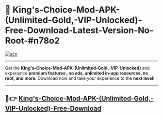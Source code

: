 # 🚀 King's-Choice-Mod-APK-(Unlimited-Gold,-VIP-Unlocked)-Free-Download-Latest-Version-No-Root-#n78o2

[![acn](https://i.imgur.com/BIQs5tu.png)](https://hapymods.com?title=King's+Choice+Mod+APK+(Unlimited+Gold,+VIP+Unlocked)&ref=n78o2)

---

Get the **King's-Choice-Mod-APK-(Unlimited-Gold,-VIP-Unlocked)** and experience **premium features , no ads, unlimited in-app resources, no root, and more**. Download now and take your experience to the **next level**!

---

## 🤖👉 [King's-Choice-Mod-APK-(Unlimited-Gold,-VIP-Unlocked)-Free-Download](https://hapymods.com?title=King's+Choice+Mod+APK+(Unlimited+Gold,+VIP+Unlocked)&ref=n78o2)